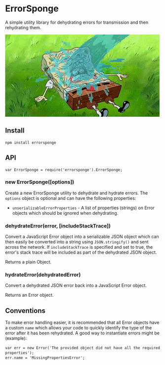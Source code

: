 # ErrorSponge
A simple utility library for dehydrating errors for transmission and then rehydrating them.

<img alt="Hydrate SpongeBob" src="assets/spongebob.gif" title="Hydrate" />

## Install

```
npm install errorsponge
```

## API

```
var ErrorSponge = require('errorsponge').ErrorSponge;
```

### new ErrorSponge([options])

Create a new ErrorSponge utility to dehydrate and hydrate errors.
The `options` object is optional and can have the following properties:

- `unserializableErrorProperties` - A list of properties (strings) on Error objects which should be ignored when dehydrating.

### dehydrateError(error, [includeStackTrace])

Convert a JavaScript Error object into a serializable JSON object which can then easily be converted into a string using `JSON.stringify()` and sent across the network.
If `includeStackTrace` is specified and set to true, the error's stack trace will be included as part of the dehydrated JSON object.

Returns a plain Object.

### hydrateError(dehydratedError)

Convert a dehydrated JSON error back into a JavaScript Error object.

Returns an Error object.

## Conventions

To make error handling easier, it is recommended that all Error objects have a custom `name` which allows your code to quickly identify the type of the error after it has been rehydrated.
A good way to instantiate errors might be (example):

```
var err = new Error('The provided object did not have all the required properties');
err.name = 'MissingPropertiesError';
```
